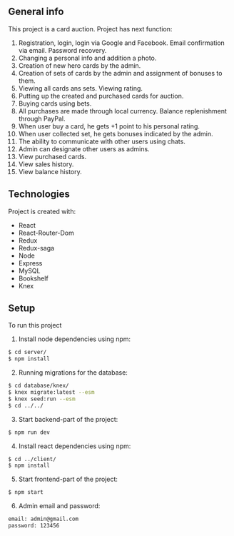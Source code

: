 
## General info
This project is a card auction.
Project has next function:
1. Registration, login, login via Google and Facebook. Email confirmation via email. Password recovery.
2. Changing a personal info and addition a photo.
3. Creation of new hero cards by the admin.
4. Creation of sets of cards by the admin and assignment of bonuses to them.
5. Viewing all cards ans sets.  Viewing rating.
6. Putting up the created and purchased cards for auction.
7. Buying cards using bets.
8. All purchases are made through local currency. Balance replenishment through PayPal.
9. When user buy a card, he gets +1 point to his personal rating.
10. When user collected set, he gets bonuses indicated by the admin.
11. The ability to communicate with other users using chats.
12. Admin can designate other users as admins.
13. View purchased cards.
14. View sales history.
15. View balance history.
	
## Technologies
Project is created with:
* React
* React-Router-Dom
* Redux
* Redux-saga
* Node
* Express
* MySQL
* Bookshelf
* Knex
	
## Setup
To run this project
1) Install node dependencies using npm:
```bash
$ cd server/
$ npm install
```
2) Running migrations for the database:
```bash
$ cd database/knex/
$ knex migrate:latest --esm
$ knex seed:run --esm
$ cd ../../
```
3) Start backend-part of the project: 
```bash
$ npm run dev
```
4) Install react dependencies using npm:
```bash
$ cd ../client/
$ npm install
```
5) Start frontend-part of the project: 
```bash
$ npm start
```
6) Admin email and password:
```bash
email: admin@gmail.com
password: 123456
```